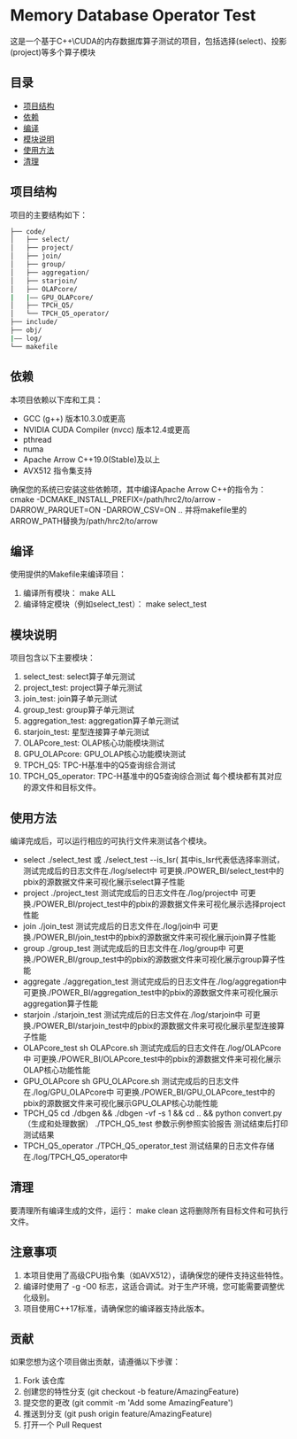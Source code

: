 # Memory Database Operator Test

这是一个基于C++\CUDA的内存数据库算子测试的项目，包括选择(select)、投影(project)等多个算子模块

## 目录

- [项目结构](#项目结构)
- [依赖](#依赖)
- [编译](#编译)
- [模块说明](#模块说明)
- [使用方法](#使用方法)
- [清理](#清理)

## 项目结构

项目的主要结构如下：
 ```bash
├── code/
│   ├── select/
│   ├── project/
│   ├── join/
│   ├── group/
│   ├── aggregation/
│   ├── starjoin/
│   ├── OLAPcore/
|   |—— GPU_OLAPcore/
│   ├── TPCH_Q5/
│   └── TPCH_Q5_operator/
├── include/
├── obj/
|—— log/
└── makefile
```
## 依赖
本项目依赖以下库和工具：
- GCC (g++) 版本10.3.0或更高
- NVIDIA CUDA Compiler (nvcc) 版本12.4或更高
- pthread
- numa
- Apache Arrow C++19.0(Stable)及以上
- AVX512 指令集支持

确保您的系统已安装这些依赖项，其中编译Apache Arrow C++的指令为：
cmake -DCMAKE_INSTALL_PREFIX=/path/hrc2/to/arrow -DARROW_PARQUET=ON -DARROW_CSV=ON   .. 并将makefile里的ARROW_PATH替换为/path/hrc2/to/arrow

## 编译

使用提供的Makefile来编译项目：

1. 编译所有模块：
   make ALL
2. 编译特定模块（例如select_test）：
   make select_test

## 模块说明
项目包含以下主要模块：
1. select_test: select算子单元测试
2. project_test: project算子单元测试
3. join_test: join算子单元测试
4. group_test: group算子单元测试
5. aggregation_test: aggregation算子单元测试
6. starjoin_test: 星型连接算子单元测试
7. OLAPcore_test: OLAP核心功能模块测试
9. GPU_OLAPcore: GPU_OLAP核心功能模块测试
10. TPCH_Q5: TPC-H基准中的Q5查询综合测试
11. TPCH_Q5_operator: TPC-H基准中的Q5查询综合测试
每个模块都有其对应的源文件和目标文件。

## 使用方法
编译完成后，可以运行相应的可执行文件来测试各个模块。
- select
./select_test 或 ./select_test --is_lsr(
其中is_lsr代表低选择率测试，测试完成后的日志文件在./log/select中 可更换./POWER_BI/select_test中的pbix的源数据文件来可视化展示select算子性能
- project
./project_test
测试完成后的日志文件在./log/project中 可更换./POWER_BI/project_test中的pbix的源数据文件来可视化展示选择project性能
- join
./join_test
测试完成后的日志文件在./log/join中 可更换./POWER_BI/join_test中的pbix的源数据文件来可视化展示join算子性能
- group
./group_test
测试完成后的日志文件在./log/group中 可更换./POWER_BI/group_test中的pbix的源数据文件来可视化展示group算子性能
- aggregate
./aggregation_test
测试完成后的日志文件在./log/aggregation中 可更换./POWER_BI/aggregation_test中的pbix的源数据文件来可视化展示aggregation算子性能
- starjoin
./starjoin_test
测试完成后的日志文件在./log/starjoin中 可更换./POWER_BI/starjoin_test中的pbix的源数据文件来可视化展示星型连接算子性能
- OLAPcore_test
sh OLAPcore.sh
测试完成后的日志文件在./log/OLAPcore中 可更换./POWER_BI/OLAPcore_test中的pbix的源数据文件来可视化展示OLAP核心功能性能
- GPU_OLAPcore
sh GPU_OLAPcore.sh
测试完成后的日志文件在./log/GPU_OLAPcore中 可更换./POWER_BI/GPU_OLAPcore_test中的pbix的源数据文件来可视化展示GPU_OLAP核心功能性能
- TPCH_Q5
cd ./dbgen && ./dbgen -vf -s 1 && cd .. && python convert.py（生成和处理数据）
./TPCH_Q5_test 参数示例参照实验报告
测试结束后打印测试结果
- TPCH_Q5_operator
./TPCH_Q5_operator_test
测试结果的日志文件存储在./log/TPCH_Q5_operator中

## 清理
要清理所有编译生成的文件，运行：
    make clean
这将删除所有目标文件和可执行文件。

## 注意事项
1. 本项目使用了高级CPU指令集（如AVX512），请确保您的硬件支持这些特性。
2. 编译时使用了 -g -O0 标志，这适合调试。对于生产环境，您可能需要调整优化级别。
3. 项目使用C++17标准，请确保您的编译器支持此版本。

## 贡献
如果您想为这个项目做出贡献，请遵循以下步骤：
1. Fork 该仓库
2. 创建您的特性分支 (git checkout -b feature/AmazingFeature)
3. 提交您的更改 (git commit -m 'Add some AmazingFeature')
4. 推送到分支 (git push origin feature/AmazingFeature)
5. 打开一个 Pull Request
